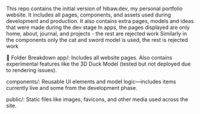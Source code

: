 This repo contains the initial version of hibaw.dev, my personal portfolio website. It includes all pages, components, and assets used during development and production.
It also contains extra pages, models and ideas that were made during the dev stage
In apps, the pages displayed are only home, about, journal, and projects - the rest are rejected work
Similarly in the components only the cat and sword model is used, the rest is rejected work

📁 Folder Breakdown
app/: Includes all website pages. Also contains experimental features like the 3D Duck Model (tested but not deployed due to rendering issues).

components/: Reusable UI elements and model logic—includes items currently live and some from the development phase.

public/: Static files like images, favicons, and other media used across the site.



